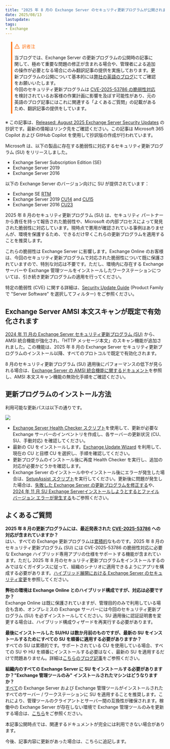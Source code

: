 ```yaml
---
title: "2025 年 8 月の Exchange Server のセキュリティ更新プログラムが公開されました"
date: 2025/08/13
lastupdate: 
tags:
- Exchange
---
```


<div style="margin:1.25em;border-left:4px solid #ff7518;padding:.5em">
<div style="margin:0 0 16px 0;display:flex;align-items:center;line-height:1;color:#ff7518">
<svg viewBox="0 0 16 16" width="16" height="16" aria-hidden="true" style="margin-right:8px"><path fill="#ff7518" d="M6.457 1.047c.659-1.234 2.427-1.234 3.086 0l6.082 11.378A1.75 1.75 0 0 1 14.082 15H1.918a1.75 1.75 0 0 1-1.543-2.575Zm1.763.707a.25.25 0 0 0-.44 0L1.698 13.132a.25.25 0 0 0 .22.368h12.164a.25.25 0 0 0 .22-.368Zm.53 3.996v2.5a.75.75 0 0 1-1.5 0v-2.5a.75.75 0 0 1 1.5 0ZM9 11a1 1 0 1 1-2 0 1 1 0 0 1 2 0Z"></path></svg>
訳者注
</div>
当ブログでは、Exchange Server の更新プログラムの公開時の記事に関して、極めて重要な問題の修正が含まれる場合や、管理者による追加の操作が必要となる場合にのみ翻訳記事の提供を実施しております。更新プログラムの公開について基本的には<a href="https://techcommunity.microsoft.com/category/exchange/blog/exchange">弊社の英語のブログ</a>にてご確認をお願いいたします。<br />
今回のセキュリティ更新プログラムは <a href="https://portal.msrc.microsoft.com/security-guidance/advisory/CVE-2025-53786">CVE-2025-53786 の脆弱性対応</a>を検討されているお客様の作業計画に影響を及ぼす可能性があり、元の英語のブログ記事にはこれに関連する「よくあるご質問」の記載があるため、翻訳記事の提供をしています。
</div>

※ この記事は、[Released: August 2025 Exchange Server Security Updates](https://techcommunity.microsoft.com/blog/exchange/released-august-2025-exchange-server-security-updates/4441596) の抄訳です。最新の情報はリンク先をご確認ください。この記事は Microsoft 365 Copilot および GitHub Copilot を使用して抄訳版の作成が行われています。

Microsoft は、以下の製品に存在する脆弱性に対応するセキュリティ更新プログラム (SU) をリリースしました。

- Exchange Server Subscription Edition (SE)
- Exchange Server 2019
- Exchange Server 2016

以下の Exchange Server のバージョン向けに SU が提供されています：

- Exchange SE [RTM](https://www.microsoft.com/download/details.aspx?id=108335)
- Exchange Server 2019 [CU14](https://www.microsoft.com/download/details.aspx?id=108336) and [CU15](https://www.microsoft.com/download/details.aspx?id=108334)
- Exchange Server 2016 [CU23](https://www.microsoft.com/download/details.aspx?id=108333)

2025 年 8 月のセキュリティ更新プログラム (SU) は、セキュリティ パートナーから責任を持って報告された脆弱性や、Microsoft の内部プロセスによって発見された脆弱性に対応しています。現時点で悪用が確認されている事例はありませんが、環境を保護するため、できるだけ早くこれらの更新プログラムを適用することを推奨します。

これらの脆弱性は Exchange Server に影響します。Exchange Online のお客様は、今回のセキュリティ更新プログラムで対応された脆弱性について既に保護されていますので、特別な対応は不要です。ただし、環境内に存在する Exchange サーバーや Exchange 管理ツールをインストールしたワークステーションについては、引き続き更新プログラムの適用を行ってください。

特定の脆弱性 (CVE) に関する詳細は、[Security Update Guide](https://msrc.microsoft.com/update-guide/) (Product Family で "Server Software" を選択してフィルター) をご参照ください。

## Exchange Server AMSI 本文スキャンが既定で有効化されます

[2024 年 11 月の Exchange Server セキュリティ更新プログラム (SU)](https://support.microsoft.com/help/5044062) から、AMSI 統合機能が強化され、「HTTP メッセージ本文」のスキャン機能が追加されました。この機能は、2025 年 8 月の Exchange Server セキュリティ更新プログラムのインストール以降、すべてのプロトコルで既定で有効化されます。

8 月のセキュリティ更新プログラム (SU) 適用後にパフォーマンスの低下が見られる場合は、[Exchange Server の AMSI 統合機能に関するドキュメント](https://aka.ms/ExchangeAMSI#disable-exchange-server-amsi-body-scanning)を参照し、AMSI 本文スキャン機能の無効化手順をご確認ください。

## 更新プログラムのインストール方法

利用可能な更新パスは以下の通りです。

![](Aug2025SU.jpg)

- [Exchange Server Health Checker スクリプト](https://aka.ms/ExchangeHealthChecker)を使用して、更新が必要な Exchange サーバーのインベントリを作成し、各サーバーの更新状況 (CU、SU、手動対応) を確認してください。
- 最新の CU をインストールします。[Exchange Update Wizard](https://aka.ms/ExchangeUpdateWizard) を利用して、現在の CU と目標 CU を選択し、手順を確認してください。
- 更新プログラムのインストール後に再度 Health Checker を実行し、追加の対応が必要かどうかを確認します。
- Exchange Server のインストール中やインストール後にエラーが発生した場合は、[SetupAssist スクリプト](https://aka.ms/ExSetupAssist)を実行してください。更新後に問題が発生した場合は、[失敗した Exchange Server の更新プログラムを修正する](https://aka.ms/ExchangeFAQ)や、[2024 年 11 月 SU Exchange Serverインストールしようとするとファイル バージョン エラーが発生する](https://support.microsoft.com/topic/file-version-error-when-you-try-to-install-exchange-server-november-2024-su-a650da30-f8fb-469d-a449-47396cab0a15)もご参照ください。

## よくあるご質問

**2025 年 8 月の更新プログラムには、最近発表された [CVE-2025-53786](https://portal.msrc.microsoft.com/security-guidance/advisory/CVE-2025-53786) への対応が含まれていますか？**  
はい、すべての Exchange 更新プログラムは[累積的](https://learn.microsoft.com/exchange/plan-and-deploy/post-installation-tasks/security-best-practices/exchange-server-update-faq)なものです。2025 年 8 月のセキュリティ更新プログラム (SU) には CVE-2025-53786 の脆弱性対応に必要な Exchange ハイブリッド専用アプリの仕様をサポートする機能が含まれています。ただし 2025 年 8 月のセキュリティ更新プログラムをインストールするのみではなくガイダンスに従って、組織のシナリオに適用できるようにアプリを構成する必要があります。[ハイブリッド展開における Exchange Server のセキュリティ変更](/blog/exchange-server-security-changes-for-hybrid-deployments/)を参照してください。  

**弊社の環境は Exchange Online とのハイブリッド構成ですが、対応は必要ですか？**  
Exchange Online は既に保護されていますが、管理目的のみで利用している場合も含め、オンプレミスの Exchange サーバーには今回のセキュリティ更新プログラム (SU) を必ずインストールしてください。SU 適用後に認証証明書を変更する場合は、ハイブリッド構成ウィザードを再実行する必要があります。

**最後にインストールした SU/HU は数か月前のものですが、最新の SU をインストールするためにすべての SU を順番に適用する必要がありますか？**  
すべての SU は累積的です。サポートされている CU を使用している場合、すべての SU や HU を順番にインストールする必要はなく、最新の SU を適用するだけで問題ありません。詳細は[こちらのブログ記事](https://techcommunity.microsoft.com/t5/exchange-team-blog/why-exchange-server-updates-matter/ba-p/2280770)をご参照ください。

**組織内のすべての Exchange Server に SU をインストールする必要がありますか？"Exchange 管理ツールのみ" インストールされたマシンはどうなりますか？**  
<u>すべて</u>の Exchange Server および Exchange 管理ツールがインストールされたすべてのサーバー / ワークステーションに SU を適用することを推奨します。これにより、管理ツールのクライアントとサーバー間の互換性が確保されます。稼働中の Exchange Server が存在しない環境で Exchange 管理ツールのみを更新する場合は、[こちら](https://learn.microsoft.com/exchange/manage-hybrid-exchange-recipients-with-management-tools#update-the-exchange-server-management-tools-only-role-with-no-running-exchange-server-to-a-newer-cumulative-or-security-update)をご参照ください。  

本記事公開時点では、関連するドキュメントが完全には利用できない場合があります。

今後、記事内容に更新があった場合は、こちらに追記します。
